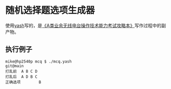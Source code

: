 # 随机选择题选项生成器

使用[yash](https://yash.osdn.jp/index.html)写的，是[《A类业余无线电台操作技术能力考试攻略本》](https://github.com/mike2718/ham)写作过程中的副产物。

## 执行例子

```
mike@hp2540p mcq $ ./mcq.yash                                          git@main
打乱前  A B C D
打乱后  A D B C
正确选项        B

```
